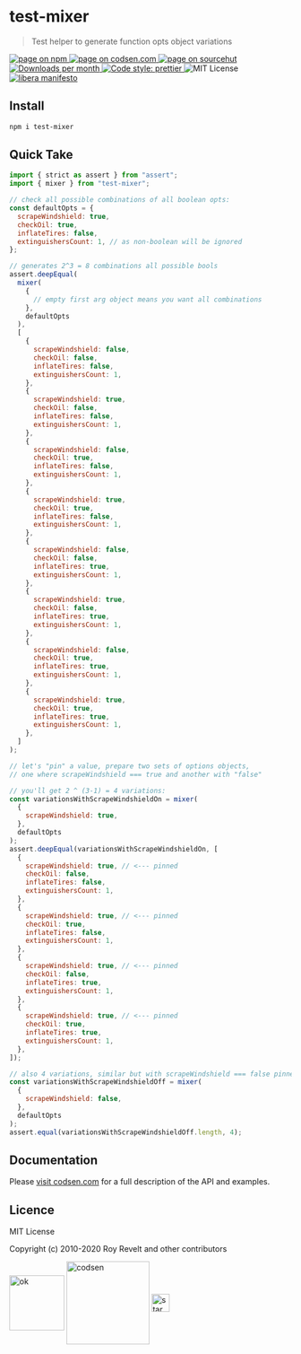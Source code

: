 # test-mixer

> Test helper to generate function opts object variations

<div class="package-badges">
  <a href="https://www.npmjs.com/package/test-mixer" rel="nofollow noreferrer noopener">
    <img src="https://img.shields.io/badge/-npm-blue?style=flat-square" alt="page on npm">
  </a>
  <a href="https://codsen.com/os/test-mixer" rel="nofollow noreferrer noopener">
    <img src="https://img.shields.io/badge/-codsen-blue?style=flat-square" alt="page on codsen.com">
  </a>
  <a href="https://git.sr.ht/~royston/codsen/tree/master/packages/test-mixer" rel="nofollow noreferrer noopener">
    <img src="https://img.shields.io/badge/-sourcehut-blue?style=flat-square" alt="page on sourcehut">
  </a>
  <a href="https://npmcharts.com/compare/test-mixer?interval=30" rel="nofollow noreferrer noopener" target="_blank">
    <img src="https://img.shields.io/npm/dm/test-mixer.svg?style=flat-square" alt="Downloads per month">
  </a>
  <a href="https://prettier.io" rel="nofollow noreferrer noopener" target="_blank">
    <img src="https://img.shields.io/badge/code_style-prettier-brightgreen.svg?style=flat-square" alt="Code style: prettier">
  </a>
  <img src="https://img.shields.io/badge/licence-MIT-brightgreen.svg?style=flat-square" alt="MIT License">
  <a href="https://liberamanifesto.com" rel="nofollow noreferrer noopener" target="_blank">
    <img src="https://img.shields.io/badge/libera-manifesto-lightgrey.svg?style=flat-square" alt="libera manifesto">
  </a>
</div>

## Install

```bash
npm i test-mixer
```

## Quick Take

```js
import { strict as assert } from "assert";
import { mixer } from "test-mixer";

// check all possible combinations of all boolean opts:
const defaultOpts = {
  scrapeWindshield: true,
  checkOil: true,
  inflateTires: false,
  extinguishersCount: 1, // as non-boolean will be ignored
};

// generates 2^3 = 8 combinations all possible bools
assert.deepEqual(
  mixer(
    {
      // empty first arg object means you want all combinations
    },
    defaultOpts
  ),
  [
    {
      scrapeWindshield: false,
      checkOil: false,
      inflateTires: false,
      extinguishersCount: 1,
    },
    {
      scrapeWindshield: true,
      checkOil: false,
      inflateTires: false,
      extinguishersCount: 1,
    },
    {
      scrapeWindshield: false,
      checkOil: true,
      inflateTires: false,
      extinguishersCount: 1,
    },
    {
      scrapeWindshield: true,
      checkOil: true,
      inflateTires: false,
      extinguishersCount: 1,
    },
    {
      scrapeWindshield: false,
      checkOil: false,
      inflateTires: true,
      extinguishersCount: 1,
    },
    {
      scrapeWindshield: true,
      checkOil: false,
      inflateTires: true,
      extinguishersCount: 1,
    },
    {
      scrapeWindshield: false,
      checkOil: true,
      inflateTires: true,
      extinguishersCount: 1,
    },
    {
      scrapeWindshield: true,
      checkOil: true,
      inflateTires: true,
      extinguishersCount: 1,
    },
  ]
);

// let's "pin" a value, prepare two sets of options objects,
// one where scrapeWindshield === true and another with "false"

// you'll get 2 ^ (3-1) = 4 variations:
const variationsWithScrapeWindshieldOn = mixer(
  {
    scrapeWindshield: true,
  },
  defaultOpts
);
assert.deepEqual(variationsWithScrapeWindshieldOn, [
  {
    scrapeWindshield: true, // <--- pinned
    checkOil: false,
    inflateTires: false,
    extinguishersCount: 1,
  },
  {
    scrapeWindshield: true, // <--- pinned
    checkOil: true,
    inflateTires: false,
    extinguishersCount: 1,
  },
  {
    scrapeWindshield: true, // <--- pinned
    checkOil: false,
    inflateTires: true,
    extinguishersCount: 1,
  },
  {
    scrapeWindshield: true, // <--- pinned
    checkOil: true,
    inflateTires: true,
    extinguishersCount: 1,
  },
]);

// also 4 variations, similar but with scrapeWindshield === false pinned:
const variationsWithScrapeWindshieldOff = mixer(
  {
    scrapeWindshield: false,
  },
  defaultOpts
);
assert.equal(variationsWithScrapeWindshieldOff.length, 4);
```

## Documentation

Please [visit codsen.com](https://codsen.com/os/test-mixer/) for a full description of the API and examples.

## Licence

MIT License

Copyright (c) 2010-2020 Roy Revelt and other contributors

<img src="https://codsen.com/images/png-codsen-ok.png" width="98" alt="ok" align="center"> <img src="https://codsen.com/images/png-codsen-1.png" width="148" alt="codsen" align="center"> <img src="https://codsen.com/images/png-codsen-star-small.png" width="32" alt="star" align="center">
